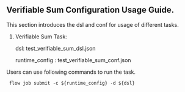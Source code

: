 ## Verifiable Sum Configuration Usage Guide.

 This section introduces the dsl and conf for usage of different tasks.

 1. Verifiable Sum Task:

     dsl: test_verifiable_sum_dsl.json

     runtime_config : test_verifiable_sum_conf.json

 Users can use following commands to run the task.

     flow job submit -c ${runtime_config} -d ${dsl}
